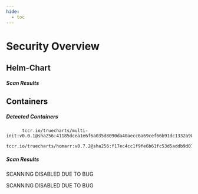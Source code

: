 ```yaml
---
hide:
  - toc
---
```


# Security Overview

<link href="https://truecharts.org/_static/trivy.css" type="text/css" rel="stylesheet" />

## Helm-Chart

##### Scan Results


## Containers

##### Detected Containers

          tccr.io/truecharts/multi-init:v0.0.1@sha256:41185dcea1e6f6a035d8090da40aecc6a69cef66b91dc1332a90c9d22861d367
          tccr.io/truecharts/homarr:v0.7.2@sha256:f17ec4cc1f9fe6b61fc53d5addb9d07775f60341292fc1d32a57a6b82d8ecbd7

##### Scan Results

SCANNING DISABLED DUE TO BUG

SCANNING DISABLED DUE TO BUG
